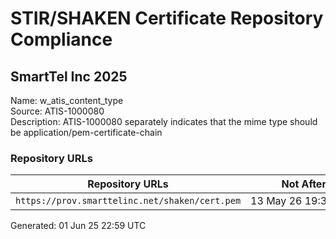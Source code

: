 # STIR/SHAKEN Certificate Repository Compliance

## SmartTel Inc 2025

Name: w_atis_content_type\
Source: ATIS-1000080\
Description: ATIS-1000080 separately indicates that the mime type should be application/pem-certificate-chain
### Repository URLs

| Repository URLs | Not After |  Problems | Link |
|-----------------|-----------|-----------|------|
| `https://prov.smarttelinc.net/shaken/cert.pem` | 13&#160;May&#160;26&#160;19:38&#160;UTC | true | [view](../../REPOS/f89ef718a494b52903e6ef560ed272ed3b5f9abf/README.md) |


Generated: 01 Jun 25 22:59 UTC